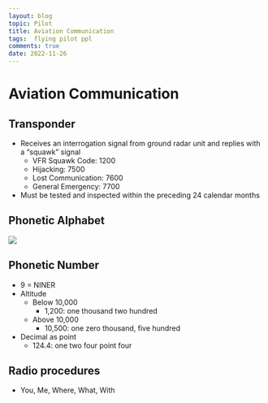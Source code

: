 ```yaml
---
layout: blog
topic: Pilot
title: Aviation Communication
tags:  flying pilot ppl
comments: true
date: 2022-11-26
---
```


# Aviation Communication

## Transponder

- Receives an interrogation signal from ground radar unit and replies with a “squawk” signal
  - VFR Squawk Code: 1200
  - Hijacking: 7500
  - Lost Communication: 7600
  - General Emergency: 7700
- Must be tested and inspected within the preceding 24 calendar months

## Phonetic Alphabet
![](/assets/2022-11-26-11-36-34.png)

## Phonetic Number
- 9 = NINER
- Altitude 
  - Below 10,000
    - 1,200: one thousand two hundred
  - Above 10,000
    - 10,500: one zero thousand, five hundred
- Decimal as point
  - 124.4: one two four point four
  
## Radio procedures
- You, Me, Where, What, With